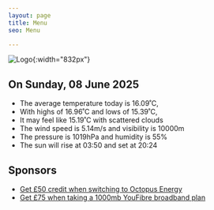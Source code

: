 ```yaml
---
layout: page
title: Menu
seo: Menu

---
```


![Logo](/images/logo.jpg){:width="832px"}

<!-- weather_marker starts -->
## On Sunday, 08 June 2025

- The average temperature today is 16.09˚C,
- With highs of 16.96˚C and lows of 15.39˚C,
- It may feel like 15.19˚C with scattered clouds
- The wind speed is 5.14m/s and visibility is 10000m
- The pressure is 1019hPa and humidity is 55%
- The sun will rise at 03:50 and set at 20:24

<!-- weather_marker ends -->

## Sponsors

- [Get £50 credit when switching to Octopus Energy](https://bit.ly/3oD1nnS)
- [Get £75 when taking a 1000mb YouFibre broadband plan](https://aklam.io/91zWhU?)
